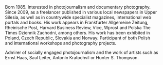 Born 1985. Interested in photojournalism and documentary photography. Since 2009, as a freelancer published in various local newspapers in Upper Silesia, as well as in countrywide specialist magazines, international web portals and books. His work appears in Frankfurter Allgemeine Zeitung, Rheinische Post, Harvard Business Review, Vice, Wprost and Polska The Times Dziennik Zachodni, among others. His work has been exhibited in Poland, Czech Republic, Slovakia and Norway. Participant of both Polish and international workshops and photography projects.

Admirer of socially engaged photojournalism and the work of artists such as Ernst Haas, Saul Leiter, Antonín Kratochvíl or Hunter S. Thompson.
